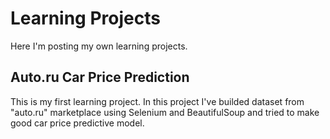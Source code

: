 # Learning Projects

Here I'm posting my own learning projects.

## Auto.ru Car Price Prediction

This is my first learning project. In this project I've builded dataset from "auto.ru" marketplace using Selenium and BeautifulSoup and tried to make good car price predictive model.
